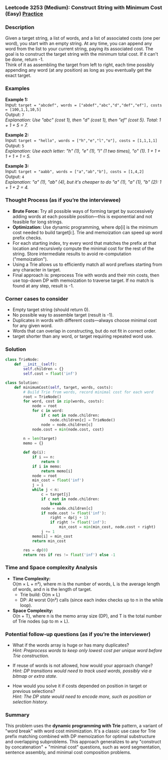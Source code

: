 ### Leetcode 3253 (Medium): Construct String with Minimum Cost (Easy) [Practice](https://leetcode.com/problems/construct-string-with-minimum-cost-easy)

### Description  
Given a target string, a list of words, and a list of associated costs (one per word), you start with an empty string. At any time, you can append any word from the list to your current string, paying its associated cost. The goal is to construct the target string with the minimum total cost. If it can't be done, return -1.  
Think of it as assembling the target from left to right, each time possibly appending any word (at any position) as long as you eventually get the exact target.

### Examples  

**Example 1:**  
Input: `target = "abcdef", words = ["abdef","abc","d","def","ef"], costs = [100,1,1,10,5]`  
Output: `7`  
*Explanation: Use "abc" (cost 1), then "d" (cost 1), then "ef" (cost 5). Total: 1 + 1 + 5 = 7.*

**Example 2:**  
Input: `target = "hello", words = ["h","e","l","o"], costs = [1,1,1,1]`  
Output: `5`  
*Explanation: Use each letter: "h" (1), "e" (1), "l" (1 two times), "o" (1). 1 + 1 + 1 + 1 + 1 = 5.*

**Example 3:**  
Input: `target = "aabb", words = ["a","ab","b"], costs = [1,4,2]`  
Output: `4`  
*Explanation: "a" (1), "ab" (4), but it's cheaper to do "a" (1), "a" (1), "b" (2): 1 + 1 + 2 = 4.*

### Thought Process (as if you’re the interviewee)  
- **Brute Force:** Try all possible ways of forming target by successively adding words at each possible position—this is exponential and not feasible for long strings.
- **Optimization:** Use dynamic programming, where dp[i] is the minimum cost needed to build target[i:]. Trie and memoization can speed up word prefix checks.
- For each starting index, try every word that matches the prefix at that location and recursively compute the minimal cost for the rest of the string. Store intermediate results to avoid re-computation ("memoization").
- Using a Trie allows us to efficiently match all word prefixes starting from any character in target.
- Final approach is: preprocess Trie with words and their min costs, then use top-down DP with memoization to traverse target. If no match is found at any step, result is -1.

### Corner cases to consider  
- Empty target string (should return 0).
- No possible way to assemble target (result is -1).
- Duplicates in words with different costs—always choose minimal cost for any given word.
- Words that can overlap in constructing, but do not fit in correct order.
- target shorter than any word, or target requiring repeated word use.

### Solution

```python
class TrieNode:
    def __init__(self):
        self.children = {}
        self.cost = float('inf')

class Solution:
    def minimumCost(self, target, words, costs):
        # Build Trie from words, record minimal cost for each word
        root = TrieNode()
        for word, cost in zip(words, costs):
            node = root
            for c in word:
                if c not in node.children:
                    node.children[c] = TrieNode()
                node = node.children[c]
            node.cost = min(node.cost, cost)
        
        n = len(target)
        memo = {}

        def dp(i):
            if i == n:
                return 0
            if i in memo:
                return memo[i]
            node = root
            min_cost = float('inf')
            j = i
            while j < n:
                c = target[j]
                if c not in node.children:
                    break
                node = node.children[c]
                if node.cost != float('inf'):
                    right = dp(j + 1)
                    if right != float('inf'):
                        min_cost = min(min_cost, node.cost + right)
                j += 1
            memo[i] = min_cost
            return min_cost

        res = dp(0)
        return res if res != float('inf') else -1
```

### Time and Space complexity Analysis  

- **Time Complexity:**  
  O(m × L + n²), where m is the number of words, L is the average length of words, and n is the length of target.
  - Trie build: O(m × L)
  - DP: At worst O(n²) calls (since each index checks up to n in the while loop).
- **Space Complexity:**  
  O(n + T), where n is the memo array size (DP), and T is the total number of Trie nodes (up to m × L).

### Potential follow-up questions (as if you’re the interviewer)  

- What if the words array is huge or has many duplicates?  
  *Hint: Preprocess words to keep only lowest cost per unique word before Trie construction.*

- If reuse of words is not allowed, how would your approach change?  
  *Hint: DP transitions would need to track used words, possibly via a bitmap or extra state.*

- How would you solve it if costs depended on position in target or previous selections?  
  *Hint: The DP state would need to encode more, such as position or selection history.*

### Summary
This problem uses the **dynamic programming with Trie** pattern, a variant of "word break" with word cost minimization. It's a classic use case for Trie prefix matching combined with DP memoization for optimal substructure and overlapping subproblems. This approach generalizes to any "construct by concatenation" + "minimal cost" questions, such as word segmentation, sentence assembly, and minimal cost composition problems.